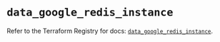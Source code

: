 # `data_google_redis_instance`

Refer to the Terraform Registry for docs: [`data_google_redis_instance`](https://registry.terraform.io/providers/hashicorp/google/4.85.0/docs/data-sources/redis_instance).

